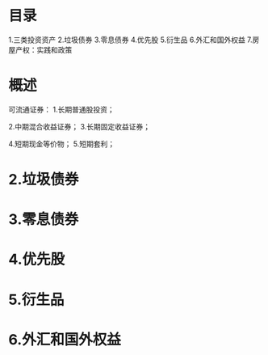 # 目录
1.三类投资资产
2.垃圾债券
3.零息债券
4.优先股
5.衍生品
6.外汇和国外权益
7.房屋产权：实践和政策

# 概述
可流通证券：
1.长期普通股投资；

2.中期混合收益证券；
3.长期固定收益证券；

4.短期现金等价物；
5.短期套利；

# 2.垃圾债券
# 3.零息债券
# 4.优先股
# 5.衍生品
# 6.外汇和国外权益





